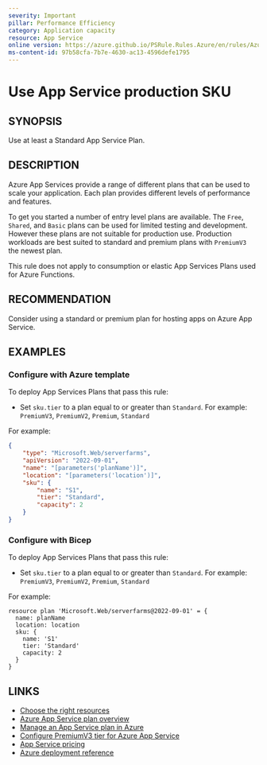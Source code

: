 ```yaml
---
severity: Important
pillar: Performance Efficiency
category: Application capacity
resource: App Service
online version: https://azure.github.io/PSRule.Rules.Azure/en/rules/Azure.AppService.MinPlan/
ms-content-id: 97b58cfa-7b7e-4630-ac13-4596defe1795
---
```


# Use App Service production SKU

## SYNOPSIS

Use at least a Standard App Service Plan.

## DESCRIPTION

Azure App Services provide a range of different plans that can be used to scale your application.
Each plan provides different levels of performance and features.

To get you started a number of entry level plans are available.
The `Free`, `Shared`, and `Basic` plans can be used for limited testing and development.
However these plans are not suitable for production use.
Production workloads are best suited to standard and premium plans with `PremiumV3` the newest plan.

This rule does not apply to consumption or elastic App Services Plans used for Azure Functions.

## RECOMMENDATION

Consider using a standard or premium plan for hosting apps on Azure App Service.

## EXAMPLES

### Configure with Azure template

To deploy App Services Plans that pass this rule:

- Set `sku.tier` to a plan equal to or greater than `Standard`.
  For example: `PremiumV3`, `PremiumV2`, `Premium`, `Standard`

For example:

```json
{
    "type": "Microsoft.Web/serverfarms",
    "apiVersion": "2022-09-01",
    "name": "[parameters('planName')]",
    "location": "[parameters('location')]",
    "sku": {
        "name": "S1",
        "tier": "Standard",
        "capacity": 2
    }
}
```

### Configure with Bicep

To deploy App Services Plans that pass this rule:

- Set `sku.tier` to a plan equal to or greater than `Standard`.
  For example: `PremiumV3`, `PremiumV2`, `Premium`, `Standard`

For example:

```bicep
resource plan 'Microsoft.Web/serverfarms@2022-09-01' = {
  name: planName
  location: location
  sku: {
    name: 'S1'
    tier: 'Standard'
    capacity: 2
  }
}
```

## LINKS

- [Choose the right resources](https://learn.microsoft.com/azure/architecture/framework/scalability/design-capacity#choose-the-right-resources)
- [Azure App Service plan overview](https://learn.microsoft.com/azure/app-service/overview-hosting-plans)
- [Manage an App Service plan in Azure](https://learn.microsoft.com/azure/app-service/app-service-plan-manage)
- [Configure PremiumV3 tier for Azure App Service](https://learn.microsoft.com/azure/app-service/app-service-configure-premium-tier)
- [App Service pricing](https://azure.microsoft.com/pricing/details/app-service/windows/)
- [Azure deployment reference](https://learn.microsoft.com/azure/templates/microsoft.web/serverfarms)
